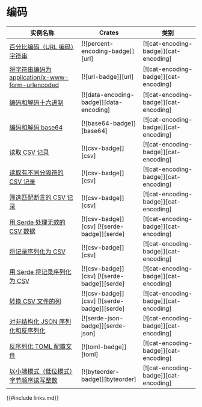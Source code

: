 # 编码

<!--
> [encoding.md](https://github.com/rust-lang-nursery/rust-cookbook/blob/master/src/encoding.md)
> <br />
> commit 7a06c79008f3998fc03d23c56aee885ddcf366ac - 2020.05.05
-->

| 实例名称 | Crates | 类别 |
|--------|--------|------------|
| [百分比编码（URL 编码）字符串][ex-percent-encode] | [![percent-encoding-badge]][url] | [![cat-encoding-badge]][cat-encoding] |
| [将字符串编码为 application/x-www-form-urlencoded][ex-urlencoded] | [![url-badge]][url] | [![cat-encoding-badge]][cat-encoding] |
| [编码和解码十六进制][ex-hex-encode-decode] | [![data-encoding-badge]][data-encoding] | [![cat-encoding-badge]][cat-encoding] |
| [编码和解码 base64][ex-base64] | [![base64-badge]][base64] | [![cat-encoding-badge]][cat-encoding] |
| [读取 CSV 记录][ex-csv-read] | [![csv-badge]][csv] | [![cat-encoding-badge]][cat-encoding] |
| [读取有不同分隔符的 CSV 记录][ex-csv-delimiter] | [![csv-badge]][csv] | [![cat-encoding-badge]][cat-encoding] |
| [筛选匹配断言的 CSV 记录][ex-csv-filter] | [![csv-badge]][csv] | [![cat-encoding-badge]][cat-encoding] |
| [用 Serde 处理无效的 CSV 数据][ex-invalid-csv] | [![csv-badge]][csv] [![serde-badge]][serde] | [![cat-encoding-badge]][cat-encoding] |
| [将记录序列化为 CSV][ex-serialize-csv] | [![csv-badge]][csv] | [![cat-encoding-badge]][cat-encoding] |
| [用 Serde 将记录序列化为 CSV][ex-csv-serde] | [![csv-badge]][csv] [![serde-badge]][serde] | [![cat-encoding-badge]][cat-encoding] |
| [转换 CSV 文件的列][ex-csv-transform-column] | [![csv-badge]][csv] [![serde-badge]][serde] | [![cat-encoding-badge]][cat-encoding] |
| [对非结构化 JSON 序列化和反序列化][ex-json-value] | [![serde-json-badge]][serde-json] | [![cat-encoding-badge]][cat-encoding] |
| [反序列化 TOML 配置文件][ex-toml-config] | [![toml-badge]][toml] | [![cat-encoding-badge]][cat-encoding] |
| [以小端模式（低位模式）字节顺序读写整数][ex-byteorder-le] | [![byteorder-badge]][byteorder] | [![cat-encoding-badge]][cat-encoding] |

[ex-percent-encode]: encoding/strings.md#百分比编码url-编码字符串
[ex-urlencoded]: encoding/strings.md#将字符串编码为-applicationx-www-form-urlencoded
[ex-hex-encode-decode]: encoding/strings.md#编码和解码十六进制
[ex-base64]: encoding/strings.md#编码和解码-base64
[ex-csv-read]: encoding/csv.md#读取-csv-记录
[ex-csv-delimiter]: encoding/csv.md#读取有不同分隔符的-csv-记录
[ex-csv-filter]: encoding/csv.md#筛选匹配断言的-csv-记录
[ex-invalid-csv]: encoding/csv.md#用-serde-处理无效的-csv-数据
[ex-serialize-csv]: encoding/csv.md#将记录序列化为-csv
[ex-csv-serde]: encoding/csv.md#用-serde-将记录序列化为-csv
[ex-csv-transform-column]: encoding/csv.md#转换-csv-文件的列
[ex-json-value]: encoding/complex.md#对非结构化-json-序列化和反序列化
[ex-toml-config]: encoding/complex.md#反序列化-toml-配置文件
[ex-byteorder-le]: encoding/complex.md#以小端模式低位模式字节顺序读写整数


{{#include links.md}}
